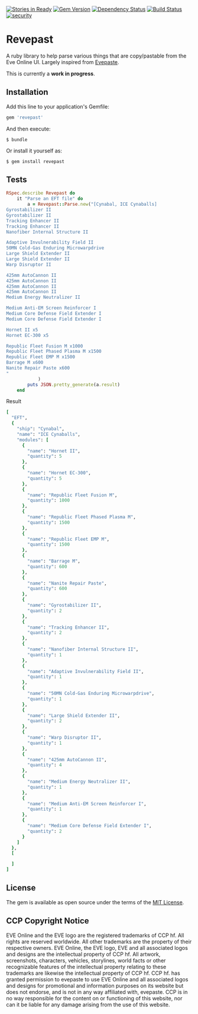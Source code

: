 [![Stories in Ready](https://badge.waffle.io/IceProd/revepast.png?label=ready&title=Ready)](https://waffle.io/IceProd/revepast)
[![Gem Version](https://badge.fury.io/rb/revepast.png)](http://badge.fury.io/rb/revepast)
[![Dependency Status](https://gemnasium.com/IceProd/revepast.svg)](https://gemnasium.com/IceProd/revepast)
[![Build Status](https://travis-ci.org/IceProd/revepast.svg?branch=master)](https://travis-ci.org/IceProd/revepast)
[![security](https://hakiri.io/github/IceProd/revepast/master.svg)](https://hakiri.io/github/IceProd/revepast/master)

# Revepast

A ruby library to help parse various things that are copy/pastable from the Eve Online UI.
Largely inspired from [Evepaste](https://github.com/evepraisal/evepaste).

This is currently a **work in progress**. 

## Installation

Add this line to your application's Gemfile:

```ruby
gem 'revepast'
```

And then execute:

    $ bundle

Or install it yourself as:

    $ gem install revepast


## Tests
```ruby
RSpec.describe Revepast do
	it "Parse an EFT file" do
		a = Revepast::Parse.new("[Cynabal, ICE Cynaballs]
Gyrostabilizer II
Gyrostabilizer II
Tracking Enhancer II
Tracking Enhancer II
Nanofiber Internal Structure II

Adaptive Invulnerability Field II
50MN Cold-Gas Enduring Microwarpdrive
Large Shield Extender II
Large Shield Extender II
Warp Disruptor II

425mm AutoCannon II
425mm AutoCannon II
425mm AutoCannon II
425mm AutoCannon II
Medium Energy Neutralizer II

Medium Anti-EM Screen Reinforcer I
Medium Core Defense Field Extender I
Medium Core Defense Field Extender I

Hornet II x5
Hornet EC-300 x5

Republic Fleet Fusion M x1000
Republic Fleet Phased Plasma M x1500
Republic Fleet EMP M x1500
Barrage M x600
Nanite Repair Paste x600
"
			)
		puts JSON.pretty_generate(a.result)
	end
```

Result 
```ruby
[
  "EFT",
  {
    "ship": "Cynabal",
    "name": "ICE Cynaballs",
    "modules": [
      {
        "name": "Hornet II",
        "quantity": 5
      },
      {
        "name": "Hornet EC-300",
        "quantity": 5
      },
      {
        "name": "Republic Fleet Fusion M",
        "quantity": 1000
      },
      {
        "name": "Republic Fleet Phased Plasma M",
        "quantity": 1500
      },
      {
        "name": "Republic Fleet EMP M",
        "quantity": 1500
      },
      {
        "name": "Barrage M",
        "quantity": 600
      },
      {
        "name": "Nanite Repair Paste",
        "quantity": 600
      },
      {
        "name": "Gyrostabilizer II",
        "quantity": 2
      },
      {
        "name": "Tracking Enhancer II",
        "quantity": 2
      },
      {
        "name": "Nanofiber Internal Structure II",
        "quantity": 1
      },
      {
        "name": "Adaptive Invulnerability Field II",
        "quantity": 1
      },
      {
        "name": "50MN Cold-Gas Enduring Microwarpdrive",
        "quantity": 1
      },
      {
        "name": "Large Shield Extender II",
        "quantity": 2
      },
      {
        "name": "Warp Disruptor II",
        "quantity": 1
      },
      {
        "name": "425mm AutoCannon II",
        "quantity": 4
      },
      {
        "name": "Medium Energy Neutralizer II",
        "quantity": 1
      },
      {
        "name": "Medium Anti-EM Screen Reinforcer I",
        "quantity": 1
      },
      {
        "name": "Medium Core Defense Field Extender I",
        "quantity": 2
      }
    ]
  },
  [

  ]
]

```

## License

The gem is available as open source under the terms of the [MIT License](http://opensource.org/licenses/MIT).


## CCP Copyright Notice

EVE Online and the EVE logo are the registered trademarks of CCP hf. All rights are reserved worldwide. All other trademarks are the property of their respective owners. EVE Online, the EVE logo, EVE and all associated logos and designs are the intellectual property of CCP hf. All artwork, screenshots, characters, vehicles, storylines, world facts or other recognizable features of the intellectual property relating to these trademarks are likewise the intellectual property of CCP hf. CCP hf. has granted permission to evepaste to use EVE Online and all associated logos and designs for promotional and information purposes on its website but does not endorse, and is not in any way affiliated with, evepaste. CCP is in no way responsible for the content on or functioning of this website, nor can it be liable for any damage arising from the use of this website.
